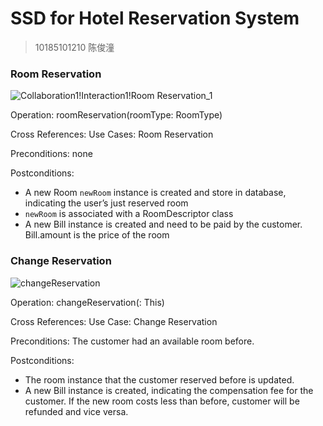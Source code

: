 # SSD for Hotel Reservation System

> 10185101210 陈俊潼

### Room Reservation

![Collaboration1!Interaction1!Room Reservation_1](https://billc.oss-cn-shanghai.aliyuncs.com/file/2020-11-13-Collaboration1!Interaction1!Room%20Reservation_1.png)

Operation: roomReservation(roomType: RoomType)

Cross References: Use Cases: Room Reservation

Preconditions: none

Postconditions:

- A new Room `newRoom` instance is created and store in database, indicating the user’s just reserved room
- `newRoom` is associated with a RoomDescriptor class
- A new Bill instance is created and need to be paid by the customer. Bill.amount is the price of the room

### Change Reservation

![changeReservation](https://billc.oss-cn-shanghai.aliyuncs.com/file/2020-11-13-changeReservation.png)

Operation: changeReservation(: This)

Cross References: Use Case: Change Reservation

Preconditions: The customer had an available room before.

Postconditions:

- The room instance that the customer reserved before is updated.
- A new Bill instance is created, indicating the compensation fee for the customer. If the new room costs less than before, customer will be refunded and vice versa.
